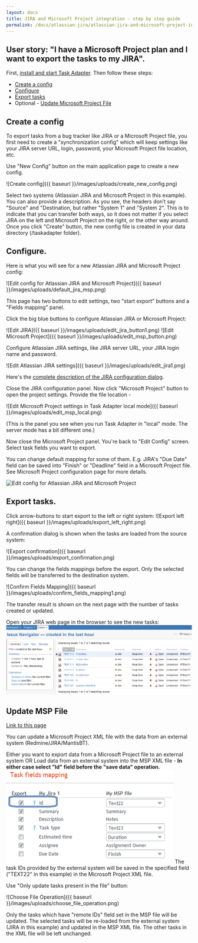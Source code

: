 ```yaml
---
layout: docs
title: JIRA and Microsoft Project integration - step by step guide
permalink: /docs/atlassian-jira/atlassian-jira-and-microsoft-project-integration-step-by-step-guide/
---
```


## User story: "I have a Microsoft Project plan and I want to export the tasks to my JIRA".

First, [install and start Task Adapter](/docs/installation). Then follow these steps:

* [Create a config](/docs/using-task-adapter/#create_config_file)
* [Configure](/docs/using-task-adapter/#configure)
* [Export tasks](/docs/using-task-adapter/#export_data)
* Optional - [Update Microsoft Project File](/docs/using-task-adapter/#update_msp_file)

## <a name="create_config_file"></a>Create a config

To export tasks from a bug tracker like JIRA or a Microsoft Project file, you first need to create a "synchronization config"
 which will keep settings like your JIRA server URL, login, password, your Microsoft Project file location, etc.

Use "New Config" button on the main application page to create a new config.

![Create config]({{ baseurl }}/images/uploads/create_new_config.png)

Select two systems (Atlassian JIRA and Microsoft Project in this example).
You can also provide a description. As you see, the headers don&rsquo;t say "Source" and "Destination,
but rather "System 1" and "System 2".
This is to indicate that you can transfer both ways, so it does not matter if you select JIRA on the left
and Microsoft Project on the right, or the other way around.
Once you click "Create" button, the new config file is created in your data directory (<User Home>/taskadapter folder).


## Configure.

Here is what you will see for a new Atlassian JIRA and Microsoft Project config:

![Edit config for Atlassian JIRA and Microsoft Project]({{ baseurl }}/images/uploads/default_jira_msp.png)

This page has two buttons to edit settings, two "start export" buttons and a "Fields mapping" panel.

Click the big blue buttons to configure Atlassian JIRA or Microsoft Project:

![Edit JIRA]({{ baseurl }}/images/uploads/edit_jira_button1.png)
![Edit Microsoft Project]({{ baseurl }}/images/uploads/edit_msp_button.png)

Configure Atlassian JIRA settings, like JIRA server URL, your JIRA login name and password.

![Edit Atlassian JIRA settings]({{ baseurl }}/images/uploads/edit_jira1.png)

Here's the [complete description of the JIRA configuration dialog](/docs/atlassian-jira).

Close the JIRA configuration panel.
Now click "Microsoft Project" button to open the project settings. Provide the file location -

![Edit Microsoft Project settings in Task Adapter local mode]({{ baseurl }}/images/uploads/edit_msp_local.png)

(This is the panel you see when you run Task Adapter in "local" mode. The server mode has a bit different one.)

Now close the Microsoft Project panel.
You're back to "Edit Config" screen. Select task fields you want to export.

You can change default mapping for some of them. E.g. JIRA's "Due Date" field can be saved into
"Finish" or "Deadline" field in a Microsoft Project file. See Microsoft Project configuration page for more details.

![Edit config for Atlassian JIRA and Microsoft Project]("/images/uploads/default_jira_msp.png)

## <a name="export_data"></a>Export tasks.

Click arrow-buttons to start export to the  left or right system:
![Export left right]({{ baseurl }}/images/uploads/export_left_right.png)

A confirmation dialog is shown when the tasks are loaded from the source system:

![Export confirmation]({{ baseurl }}/images/uploads/export_confirmation.png)

You can change the fields mappings before the export.  Only the selected fields will be transferred to the destination system.

![Confirm Fields Mapping]({{ baseurl }}/images/uploads/confirm_fields_mapping1.png)

The transfer result is shown on the next page with the number of tasks created or updated.


Open your JIRA web page in the browser to see the new tasks:
<img src="/images/uploads/jira_web_ui.png" />

## <a id="update_msp_file" name="update_msp_file"></a>Update MSP File

[Link to this page](/docs/using-task-adapter/#update_msp_file)

You can update a Microsoft Project XML file with the data from an external system (Redmine/JIRA/MantisBT).

Either you want to export data from a Microsoft Project file to an external system OR Load data from an external
 system into the MSP XML file  - **In either case select "Id" field before the "save data" operation.**
 <img title="id_selected"  src="/images/uploads/id_selected.png"/>
 The task IDs provided by the external system will be saved in the specified field
 ("TEXT22" in this example) in the Microsoft Project XML file.

Use "Only update tasks present in the file" button:

![Choose File Operation]({{ baseurl }}/images/uploads/choose_file_operation.png)

Only the tasks which have "remote IDs" field set in the MSP file will be updated.
The selected tasks will be re-loaded from the external system (JIRA in this example) and updated in the MSP XML file.
 The other tasks in the XML file will be left unchanged.

</ol>

